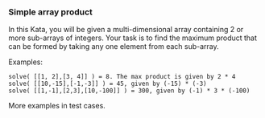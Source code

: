 ### Simple array product

In this Kata, you will be given a multi-dimensional array containing 2 or more sub-arrays of integers. Your task is to find the maximum product that can be formed by taking any one element from each sub-array.

Examples:

    solve( [[1, 2],[3, 4]] ) = 8. The max product is given by 2 * 4
    solve( [[10,-15],[-1,-3]] ) = 45, given by (-15) * (-3)
    solve( [[1,-1],[2,3],[10,-100]] ) = 300, given by (-1) * 3 * (-100)

More examples in test cases.
